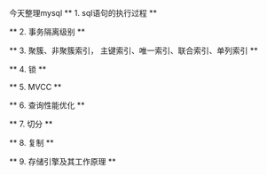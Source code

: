 今天整理mysql
** 1. sql语句的执行过程 **

** 2. 事务隔离级别 **

** 3. 聚簇、非聚簇索引， 主键索引、唯一索引、联合索引、单列索引 **

** 4. 锁 **

** 5. MVCC **

** 6. 查询性能优化 **

** 7. 切分 **

** 8. 复制 **

** 9. 存储引擎及其工作原理 **